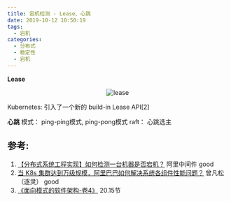 ```yaml
---
title: 宕机检测 - Lease、心跳
date: 2019-10-12 10:50:19
tags:
  - 宕机
categories:
  - 分布式 
  - 稳定性
  - 宕机
---
```


<p></p>
<!-- more -->


**Lease** 
<div style="text-align: center;">
	
![lease](https://user-images.githubusercontent.com/5608425/66694573-605fc380-ece7-11e9-8213-9fd6cfe8ae1c.jpg)
</div>

Kubernetes: 引入了一个新的 build-in Lease API[2]

**心跳**
 模式： ping-ping模式, ping-pong模式
 raft： 心跳选主


## 参考:

1. [【分布式系统工程实现】如何检测一台机器是否宕机？](https://www.cnblogs.com/gaowenbin/archive/2012/07/08/2581948.html)  阿里中间件  good
2. [当 K8s 集群达到万级规模，阿里巴巴如何解决系统各组件性能问题？](https://mp.weixin.qq.com/s/skjNwU6Rdsn2qWN2KHU9zg)  曾凡松（逐灵） good
3. [《面向模式的软件架构-卷4》]()   20.15节

